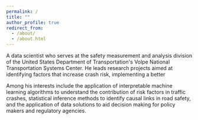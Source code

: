 ```yaml
---
permalink: /
title: ""
author_profile: true
redirect_from: 
  - /about/
  - /about.html
---
```


A data scientist who serves at the safety measurement and analysis division of the United States Department of Transportation's Volpe National Transportation Systems Center. He leads research projects aimed at identifying factors that increase crash risk, implementing a better

Among his interests include the application of interpretable machine learning algorithms to understand the contribution of risk factors in traffic crashes, statistical inference methods to identify causal links in road safety, and the application of data solutions to aid decision making for policy makers and regulatory agencies.
